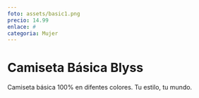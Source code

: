 ```yaml
---
foto: assets/basic1.png
precio: 14.99
enlace: #
categoria: Mujer
---
```


# Camiseta Básica Blyss

Camiseta básica 100% en difentes colores. Tu estilo, tu mundo.
